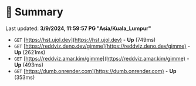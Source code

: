 # 📖 Summary
Last updated: **3/9/2024, 11:59:57 PG "Asia/Kuala_Lumpur"**

- `GET` [https://hst.ujol.dev](https://hst.ujol.dev) - **Up** (749ms)
- `GET` [https://reddviz.deno.dev/gimme](https://reddviz.deno.dev/gimme) - **Up** (2621ms)
- `GET` [https://reddviz.amar.kim/gimme](https://reddviz.amar.kim/gimme) - **Up** (493ms)
- `GET` [https://dumb.onrender.com](https://dumb.onrender.com) - **Up** (353ms)
